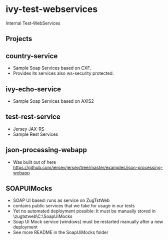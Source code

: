 # ivy-test-webservices

Internal Test-WebServices

## Projects

## country-service

*   Sample Soap Services based on CXF.
*	Provides its services also ws-security protected.

## ivy-echo-service

*	Sample Soap Services based on AXIS2

## test-rest-service

* 	Jersey JAX-RS
* 	Sample Rest Services

## json-processing-webapp

* Was built out of here https://github.com/jersey/jersey/tree/master/examples/json-processing-webapp

## SOAPUIMocks

*   SOAP UI based: runs as service on ZugTstWeb
*   contains public services that we fake for usage in our tests
*   Yet no automated deployment possible: It must be manually stored in \\zugtstweb\C:\SoapUiMocks
*   Soap UI Mock service (windows) must be restarted manually after a new deployment
* 	See more README in the SoapUiMocks folder
